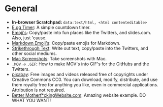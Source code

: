 # General    

* **In-browser Scratchpad:** `data:text/html, <html contenteditable>`    
* [E.gg Timer](http://e.ggtimer.com): A simple countdown timer.  
* [Emoji's](http://getemoji.com): Copy/paste into fun places like the Twitters, and slides.com. Also, just 'cause.  
* [Markdown Emoji's](http://www.emoji-cheat-sheet.com): Copy/paste emojis for Markdown.  
* [Strikethrough Text](http://manytools.org/facebook-twitter/strikethrough-text): Write out text, copy/paste into the Twitters, and other social mediums.  
* [Mac Screenshots](https://support.apple.com/en-us/HT201361): Take screenshots with Mac.  
* [`.MOV` → `.GIF`](https://gist.github.com/dergachev/4627207): How to make MOV's into GIF's for the GitHubs and the Twitters.  
* [pixabay](https://pixabay.com/): Free images and videos released free of copyrights under Creative Commons CC0. You can download, modify, distribute, and use them royalty free for anything you like, even in commercial applications. Attribution is not required.  
* [Better Motherf*ckingWebsite.com](http://bettermotherfuckingwebsite.com): Amazing website example. DO WHAT YOU WANT!  

